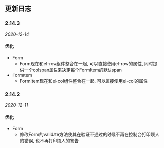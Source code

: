 ## 更新日志

### 2.14.3

*2020-12-14*
#### 优化

- Form
  - Form现在和el-row组件整合在一起, 可以直接使用el-row的属性, 同时提供一个colspan属性来决定每个FormItem的默认span
- FormItem
  - FormItem现在和el-col组件整合在一起, 可以直接使用el-col的属性

### 2.14.2

*2020-12-11*
#### 优化

- Form
  - 修改Form的validate方法使其在验证不通过的时候不再在控制台打印烦人的错误, 也不再打印烦人的警告